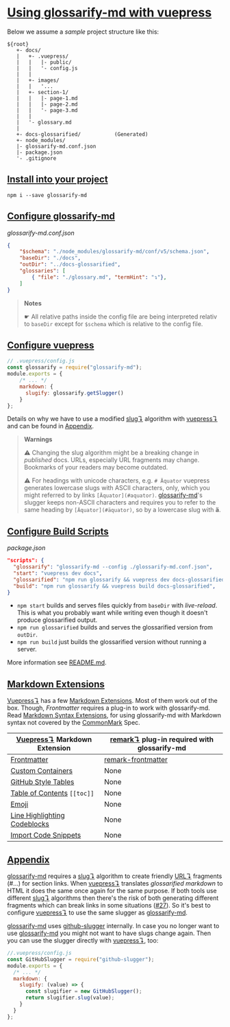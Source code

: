# [Using glossarify-md with vuepress](#using-glossarify-md-with-vuepress)

Below we assume a *sample* project structure like this:

[CommonMark]: https://www.commonmark.org

    ${root}
       +- docs/
       |   +- .vuepress/
       |   |   |- public/
       |   |   '- config.js
       |   |
       |   +- images/
       |   |   '...
       |   +- section-1/
       |   |   |- page-1.md
       |   |   |- page-2.md
       |   |   '- page-3.md
       |   |
       |   '- glossary.md
       |
       +- docs-glossarified/           (Generated)
       +- node_modules/
       |- glossarify-md.conf.json
       |- package.json
       '- .gitignore

## [Install into your project](#install-into-your-project)

    npm i --save glossarify-md

## [Configure glossarify-md](#configure-glossarify-md)

*glossarify-md.conf.json*

```json
{
    "$schema": "./node_modules/glossarify-md/conf/v5/schema.json",
    "baseDir": "./docs",
    "outDir": "../docs-glossarified",
    "glossaries": [
        { "file": "./glossary.md", "termHint": "↴"},
    ]
}
```

> **Notes**
>
> ☛ All relative paths inside the config file are being interpreted
> relativ to `baseDir` except for `$schema` which is relative to the config file.

## [Configure vuepress](#configure-vuepress)

```js
// .vuepress/config.js
const glossarify = require("glossarify-md");
module.exports = {
    /* ... */
    markdown: {
      slugify: glossarify.getSlugger()
    }
};
```

Details on why we have to use a modified [slug↴][1] algorithm with [vuepress↴][2] and can be found in [Appendix][3].

> **Warnings**
>
> ⚠ Changing the slug algorithm might be a breaking change in *published* docs. URLs, especially URL fragments may change. Bookmarks of your readers may become outdated.
>
> ⚠ For headings with unicode characters, e.g. `# Äquator` vuepress generates lowercase slugs with ASCII characters, only, which you might referred to by links `[Äquator](#aquator)`. [glossarify-md]'s slugger keeps non-ASCII characters and requires you to refer to the same heading by `[Äquator](#äquator)`, so by a lowercase slug with **ä**.

## [Configure Build Scripts](#configure-build-scripts)

*package.json*

```json
"scripts": {
  "glossarify": "glossarify-md --config ./glossarify-md.conf.json",
  "start": "vuepress dev docs",
  "glossarified": "npm run glossarify && vuepress dev docs-glossarified",
  "build": "npm run glossarify && vuepress build docs-glossarified",
}
```

*   `npm start` builds and serves files quickly from `baseDir` with *live-reload*. This is what you probably want while writing even though it doesn't produce glossarified output.
*   `npm run glossarified` builds and serves the glossarified version from `outDir`.
*   `npm run build` just builds the glossarified version without running a server.

More information see [README.md][4].

## [Markdown Extensions](#markdown-extensions)

[Vuepress↴][2] has a few [Markdown Extensions][5]. Most of them work out of the box. Though, *Frontmatter* requires a plug-in to work with glossarify-md. Read [Markdown Syntax Extensions][6], for using glossarify-md with Markdown syntax not covered by the [CommonMark] Spec.

| [Vuepress↴][2] Markdown Extension     | [remark↴][7] plug-in required with glossarify-md |
| ------------------------------------- | ------------------------------------------------ |
| [Frontmatter][vp-frontmatter]         | [remark-frontmatter][8]                          |
| [Custom Containers][vp-cc]            | None                                             |
| [GitHub Style Tables][vp-gh-tables]   | None                                             |
| [Table of Contents][vp-toc] `[[toc]]` | None                                             |
| [Emoji][vp-emoji]                     | None                                             |
| [Line Highlighting Codeblocks][vp-lh] | None                                             |
| [Import Code Snippets][vp-code]       | None                                             |

[vp-frontmatter]: https://vuepress.vuejs.org/guide/markdown.html#frontmatter

[vp-gh-tables]: https://vuepress.vuejs.org/guide/markdown.html#github-style-tables

[vp-cc]: https://vuepress.vuejs.org/guide/markdown.html#custom-containers

[vp-emoji]: https://vuepress.vuejs.org/guide/markdown.html#emoji

[vp-toc]: https://vuepress.vuejs.org/guide/markdown.html#table-of-contents

[vp-lh]: https://vuepress.vuejs.org/guide/markdown.html#line-highlighting-in-code-blocks

[vp-code]: https://vuepress.vuejs.org/guide/markdown.html#import-code-snippets

## [Appendix](#appendix)

[glossarify-md] requires a [slug↴][1] algorithm to create friendly [URL↴][9] fragments (#...) for section links. When [vuepress↴][2] translates *glossarified markdown* to HTML it does the same once again for the same purpose. If both tools use different [slug↴][1] algorithms then there's the risk of both generating different fragments which can break links in some situations ([#27][10]). So it's best to configure [vuepress↴][2] to use the same slugger as [glossarify-md].

[glossarify-md] uses [github-slugger][11] internally. In case you no longer want to use [glossarify-md] you might not want to have slugs change again. Then you can use the slugger directly with [vuepress↴][2], too:

```js
//.vuepress/config.js
const GitHubSlugger = require("github-slugger");
module.exports = {
  /* ... */
  markdown: {
    slugify: (value) => {
      const slugifier = new GitHubSlugger();
      return slugifier.slug(value);
    }
  }
};
```

[vuepress]: https://vuepress.vuejs.org

[glossarify-md]: https://github.com/about-code/glossarify-md

[1]: ./glossary.md#slug "A slug by our definition is a URL-friendly identifier created from arbitrary text that can be used within URL fragments to address headings / sections on a page."

[2]: ./glossary.md#vuepress "vuepress is a static website generator translating markdown files into a website powered by vuejs."

[3]: #appendix

[4]: ../README.md

[5]: https://vuepress.vuejs.org/guide/markdown.html

[6]: ../README.md#markdown-syntax-extensions

[7]: ./glossary.md#remark "remark is a parser and compiler project under the unified umbrella for Markdown text files in particular."

[8]: http://unifiedjs.com/explore/package/remark-frontmatter/

[9]: ./glossary.md#uri "Uniform Resource Identifier and Uniform Resource Locator describe both the same thing, which is an ID with a syntax scheme://host.tld/path/#fragment?query like https://my.org/foo/#bar?q=123."

[10]: https://github.com/about-code/glossarify-md/issues/27

[11]: https://npmjs.com/package/github-slugger
